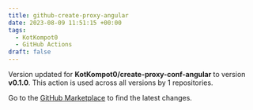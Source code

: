 ```yaml
---
title: github-create-proxy-angular
date: 2023-08-09 11:51:15 +00:00
tags:
  - KotKompot0
  - GitHub Actions
draft: false
---
```



Version updated for **KotKompot0/create-proxy-conf-angular** to version **v0.1.0**.
This action is used across all versions by 1 repositories.

Go to the [GitHub Marketplace](https://github.com/marketplace/actions/github-create-proxy-angular) to find the latest changes.
